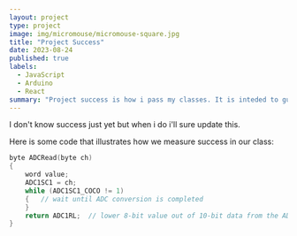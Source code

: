 ```yaml
---
layout: project
type: project
image: img/micromouse/micromouse-square.jpg
title: "Project Success"
date: 2023-08-24
published: true
labels:
  - JavaScript
  - Arduino
  - React
summary: "Project success is how i pass my classes. It is inteded to guide those for educational success."
---
```


I don't know success just yet but when i do i'll sure update this.

Here is some code that illustrates how we measure success in our class:

```cpp
byte ADCRead(byte ch)
{
    word value;
    ADC1SC1 = ch;
    while (ADC1SC1_COCO != 1)
    {   // wait until ADC conversion is completed   
    }
    return ADC1RL;  // lower 8-bit value out of 10-bit data from the ADC
}
```
